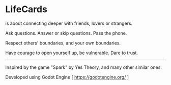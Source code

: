 # LifeCards
is about connecting deeper with friends, lovers or strangers.

Ask questions.
Answer or skip questions.
Pass the phone.

Respect others' boundaries,
and your own boundaries.

Have courage
to open yourself up, 
be vulnerable.
Dare to trust.
 
---------------------------------------------
Inspired by the game "Spark" by Yes Theory, and many other similar ones.

Developed using Godot Engine [ https://godotengine.org/ ]
